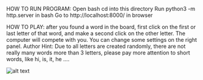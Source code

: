 HOW TO RUN PROGRAM:
Open bash
cd into this directory
Run python3 -m http.server in bash
Go to http://localhost:8000/  in browser



HOW TO PLAY:
after you found a word in the board, first click on the first or last letter of that word, and make a second click on the other letter. 
The computer will compete with you.
You can change some settings on the right panel.
Author Hint: Due to all letters are created randomly, there are not really many words more than 3 letters, please pay more attention to short words, like hi, is, it, he ....


![alt text](https://github.com/longyi1207/WordSearch/blob/main/image.jpg?raw=true)